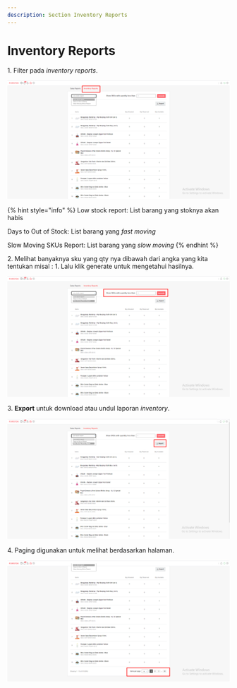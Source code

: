 ```yaml
---
description: Section Inventory Reports
---
```


# Inventory Reports

1\. Filter pada _inventory reports_.

![](<../../.gitbook/assets/image (187).png>)

{% hint style="info" %}
Low stock report: List barang yang stoknya akan habis

Days to Out of Stock: List barang yang _fast moving_

Slow Moving SKUs Report: List barang yang _slow moving_
{% endhint %}

2\. Melihat banyaknya sku yang qty nya dibawah dari angka yang kita tentukan misal : 1. Lalu klik generate untuk mengetahui hasilnya.

![](<../../.gitbook/assets/image (252).png>)

&#x20;3\. **Export** untuk download atau undul laporan _inventory_.

![](<../../.gitbook/assets/image (276).png>)

4\. Paging digunakan untuk melihat berdasarkan halaman.

![](<../../.gitbook/assets/image (105).png>)

[\
](https://s3.amazonaws.com/cdn.freshdesk.com/data/helpdesk/attachments/production/48021555626/original/wgcTas3\_-fnhScWDgWa-4a5cRPFp9Z3uyA.png?1578301734)

[\
](https://s3.amazonaws.com/cdn.freshdesk.com/data/helpdesk/attachments/production/48021555080/original/FCp9CFU\_BX5ts\_hPy\_vr4HGLUCqvuyKunA.png?1578301504)
